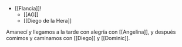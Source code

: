 - [[Flancia]]!
  - [[AG]]
  - [[Diego de la Hera]]

Amanecí y llegamos a la tarde con alegría con [[Angelina]], y después comimos y caminamos con [[Diego]] y [[Dominic]].
